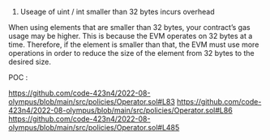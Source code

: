 1. Useage of uint / int smaller than 32 bytes incurs overhead

When using elements that are smaller than 32 bytes, your contract’s gas usage may be higher. This is because the EVM operates on 32 bytes at a time. Therefore, if the element is smaller than that, the EVM must use more operations in order to reduce the size of the element from 32 bytes to the desired size.

POC : 

https://github.com/code-423n4/2022-08-olympus/blob/main/src/policies/Operator.sol#L83
https://github.com/code-423n4/2022-08-olympus/blob/main/src/policies/Operator.sol#L86
https://github.com/code-423n4/2022-08-olympus/blob/main/src/policies/Operator.sol#L485